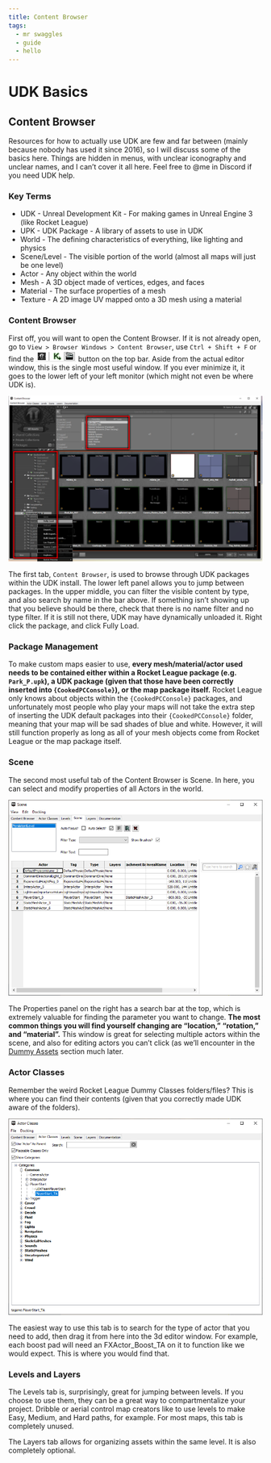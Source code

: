 ```yaml
---
title: Content Browser
tags:
  - mr swaggles
  - guide
  - hello
---
```

# UDK Basics

## Content Browser

Resources for how to actually use UDK are few and far between (mainly because nobody has used it since 2016), so I will discuss some of the basics here. Things are hidden in menus, with unclear iconography and unclear names, and I can’t cover it all here. Feel free to @me in Discord if you need UDK help.

### Key Terms

* UDK - Unreal Development Kit - For making games in Unreal Engine 3 (like Rocket League)
* UPK - UDK Package - A library of assets to use in UDK
* World - The defining characteristics of everything, like lighting and physics
* Scene/Level - The visible portion of the world (almost all maps will just be one level)
* Actor - Any object within the world
* Mesh - A 3D object made of vertices, edges, and faces
* Material - The surface properties of a mesh
* Texture - A 2D image UV mapped onto a 3D mesh using a material

### Content Browser

First off, you will want to open the Content Browser. If it is not already open, go to `View > Browser Windows > Content Browser`, use `Ctrl + Shift + F` or find the ![alt text](../.vuepress/public/images/image61.png) button on the top bar. Aside from the actual editor window, this is the single most useful window. If you ever minimize it, it goes to the lower left of your left monitor (which might not even be where UDK is).

![alt text](../.vuepress/public/images/image34.png "The browser of content")

The first tab, `Content Browser`, is used to browse through UDK packages within the UDK install. The lower left panel allows you to jump between packages. In the upper middle, you can filter the visible content by type, and also search by name in the bar above. If something isn’t showing up that you believe should be there, check that there is no name filter and no type filter. If it is still not there, UDK may have dynamically unloaded it. Right click the package, and click Fully Load.

### Package Management

To make custom maps easier to use, **every mesh/material/actor used needs to be contained either within a Rocket League package (e.g. `Park_P.upk`), a UDK package (given that those have been correctly inserted into `{CookedPCConsole}`), or the map package itself.** Rocket League only knows about objects within the `{CookedPCConsole}` packages, and unfortunately most people who play your maps will not take the extra step of inserting the UDK default packages into their `{CookedPCConsole}` folder, meaning that your map will be sad shades of blue and white. However, it will still function properly as long as all of your mesh objects come from Rocket League or the map package itself.

### Scene

The second most useful tab of the Content Browser is Scene. In here, you can select and modify properties of all Actors in the world.

![alt text](../.vuepress/public/images/image196.png "The browser of scene actors")

The Properties panel on the right has a search bar at the top, which is extremely valuable for finding the parameter you want to change. **The most common things you will find yourself changing are “location,” “rotation,” and “material”.** This window is great for selecting multiple actors within the scene, and also for editing actors you can’t click (as we’ll encounter in the [Dummy Assets](../guide/udk/14_dummy_assets.md) section much later.

### Actor Classes

Remember the weird Rocket League Dummy Classes folders/files? This is where you can find their contents (given that you correctly made UDK aware of the folders).

![alt text](../.vuepress/public/images/image105.png "The browser of actor classes")

The easiest way to use this tab is to search for the type of actor that you need to add, then drag it from here into the 3d editor window. For example, each boost pad will need an FXActor_Boost_TA on it to function like we would expect. This is where you would find that.

### Levels and Layers

The Levels tab is, surprisingly, great for jumping between levels. If you choose to use them, they can be a great way to compartmentalize your project. Dribble or aerial control map creators like to use levels to make Easy, Medium, and Hard paths, for example. For most maps, this tab is completely unused.

The Layers tab allows for organizing assets within the same level. It is also completely optional.
